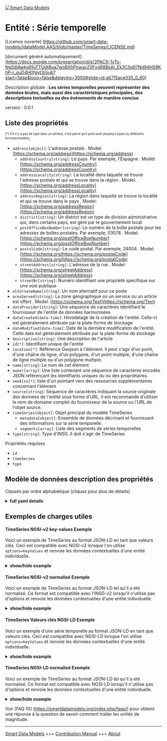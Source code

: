 <!-- 10-Header -->  
[![Smart Data Models](https://smartdatamodels.org/wp-content/uploads/2022/01/SmartDataModels_logo.png "Logo")](https://smartdatamodels.org)  
Entité : Série temporelle  
=========================<!-- /10-Header -->  
<!-- 15-License -->  
[Licence ouverte] (https://github.com/smart-data-models//dataModel.AAS/blob/master/TimeSeries/LICENSE.md)  
[document généré automatiquement] (https://docs.google.com/presentation/d/e/2PACX-1vTs-Ng5dIAwkg91oTTUdt8ua7woBXhPnwavZ0FxgR8BsAI_Ek3C5q97Nd94HS8KhP-r_quD4H0fgyt3/pub?start=false&loop=false&delayms=3000#slide=id.gb715ace035_0_60)  
<!-- /15-License -->  
<!-- 20-Description -->  
Description globale : **Les séries temporelles peuvent représenter des données brutes, mais aussi des caractéristiques principales, des descriptions textuelles ou des événements de manière concise**.  
version : 0.0.1  
<!-- /20-Description -->  
<!-- 30-PropertiesList -->  

## Liste des propriétés  

<sup><sub>[*] S'il n'y a pas de type dans un attribut, c'est parce qu'il peut avoir plusieurs types ou différents formats/modèles</sub></sup>.  
- `address[object]`: L'adresse postale  . Model: [https://schema.org/address](https://schema.org/address)	- `addressCountry[string]`: Le pays. Par exemple, l'Espagne  . Model: [https://schema.org/addressCountry](https://schema.org/addressCountry)  
	- `addressLocality[string]`: La localité dans laquelle se trouve l'adresse postale et qui se trouve dans la région  . Model: [https://schema.org/addressLocality](https://schema.org/addressLocality)  
	- `addressRegion[string]`: La région dans laquelle se trouve la localité et qui se trouve dans le pays  . Model: [https://schema.org/addressRegion](https://schema.org/addressRegion)  
	- `district[string]`: Un district est un type de division administrative qui, dans certains pays, est géré par le gouvernement local.    
	- `postOfficeBoxNumber[string]`: Le numéro de la boîte postale pour les adresses de boîtes postales. Par exemple, 03578  . Model: [https://schema.org/postOfficeBoxNumber](https://schema.org/postOfficeBoxNumber)  
	- `postalCode[string]`: Le code postal. Par exemple, 24004  . Model: [https://schema.org/https://schema.org/postalCode](https://schema.org/https://schema.org/postalCode)  
	- `streetAddress[string]`: L'adresse de la rue  . Model: [https://schema.org/streetAddress](https://schema.org/streetAddress)  
	- `streetNr[string]`: Numéro identifiant une propriété spécifique sur une voie publique    
- `alternateName[string]`: Un nom alternatif pour ce poste  - `areaServed[string]`: La zone géographique où un service ou un article est offert  . Model: [https://schema.org/Text](https://schema.org/Text)- `dataProvider[string]`: Une séquence de caractères identifiant le fournisseur de l'entité de données harmonisées  - `dateCreated[date-time]`: Horodatage de la création de l'entité. Celle-ci est généralement attribuée par la plate-forme de stockage  - `dateModified[date-time]`: Date de la dernière modification de l'entité. Cette date est généralement attribuée par la plate-forme de stockage  - `description[string]`: Une description de l'article  - `id[*]`: Identifiant unique de l'entité  - `location[*]`: Référence Geojson à l'élément. Il peut s'agir d'un point, d'une chaîne de ligne, d'un polygone, d'un point multiple, d'une chaîne de ligne multiple ou d'un polygone multiple.  - `name[string]`: Le nom de cet élément  - `owner[array]`: Une liste contenant une séquence de caractères encodés JSON référençant les identifiants uniques du ou des propriétaires.  - `seeAlso[*]`: liste d'uri pointant vers des ressources supplémentaires concernant l'élément  - `source[string]`: Séquence de caractères indiquant la source originale des données de l'entité sous forme d'URL. Il est recommandé d'utiliser le nom de domaine complet du fournisseur de la source ou l'URL de l'objet source.  - `timeSeries[object]`: Objet principal du modèle TimeSeries  	- `metadata[object]`:  Ensemble de données décrivant et fournissant des informations sur la série temporelle.    
	- `segments[array]`: Liste des segments de séries temporelles    
- `type[string]`: Type d'INSG. Il doit s'agir de TimeSeries  <!-- /30-PropertiesList -->  
<!-- 35-RequiredProperties -->  
Propriétés requises  
- `id`  - `timeSeries`  - `type`  <!-- /35-RequiredProperties -->  
<!-- 40-NotesYaml -->  
<!-- /40-NotesYaml -->  
<!-- 50-DataModelHeader -->  
## Modèle de données description des propriétés  
Classés par ordre alphabétique (cliquez pour plus de détails)  
<!-- /50-DataModelHeader -->  
<!-- 60-ModelYaml -->  
<details><summary><strong>full yaml details</strong></summary>    
```yaml  
TimeSeries:    
  description: 'Time Series can represent raw data, but can also represent main characteristics, textual descriptions or events in a concise way.'    
  properties:    
    address:    
      description: The mailing address    
      properties:    
        addressCountry:    
          description: 'The country. For example, Spain'    
          type: string    
          x-ngsi:    
            model: https://schema.org/addressCountry    
            type: Property    
        addressLocality:    
          description: 'The locality in which the street address is, and which is in the region'    
          type: string    
          x-ngsi:    
            model: https://schema.org/addressLocality    
            type: Property    
        addressRegion:    
          description: 'The region in which the locality is, and which is in the country'    
          type: string    
          x-ngsi:    
            model: https://schema.org/addressRegion    
            type: Property    
        district:    
          description: 'A district is a type of administrative division that, in some countries, is managed by the local government'    
          type: string    
          x-ngsi:    
            type: Property    
        postOfficeBoxNumber:    
          description: 'The post office box number for PO box addresses. For example, 03578'    
          type: string    
          x-ngsi:    
            model: https://schema.org/postOfficeBoxNumber    
            type: Property    
        postalCode:    
          description: 'The postal code. For example, 24004'    
          type: string    
          x-ngsi:    
            model: https://schema.org/https://schema.org/postalCode    
            type: Property    
        streetAddress:    
          description: The street address    
          type: string    
          x-ngsi:    
            model: https://schema.org/streetAddress    
            type: Property    
        streetNr:    
          description: Number identifying a specific property on a public street    
          type: string    
          x-ngsi:    
            type: Property    
      type: object    
      x-ngsi:    
        model: https://schema.org/address    
        type: Property    
    alternateName:    
      description: An alternative name for this item    
      type: string    
      x-ngsi:    
        type: Property    
    areaServed:    
      description: The geographic area where a service or offered item is provided    
      type: string    
      x-ngsi:    
        model: https://schema.org/Text    
        type: Property    
    dataProvider:    
      description: A sequence of characters identifying the provider of the harmonised data entity    
      type: string    
      x-ngsi:    
        type: Property    
    dateCreated:    
      description: Entity creation timestamp. This will usually be allocated by the storage platform    
      format: date-time    
      type: string    
      x-ngsi:    
        type: Property    
    dateModified:    
      description: Timestamp of the last modification of the entity. This will usually be allocated by the storage platform    
      format: date-time    
      type: string    
      x-ngsi:    
        type: Property    
    description:    
      description: A description of this item    
      type: string    
      x-ngsi:    
        type: Property    
    id:    
      anyOf:    
        - description: Identifier format of any NGSI entity    
          maxLength: 256    
          minLength: 1    
          pattern: ^[\w\-\.\{\}\$\+\*\[\]`|~^@!,:\\]+$    
          type: string    
          x-ngsi:    
            type: Property    
        - description: Identifier format of any NGSI entity    
          format: uri    
          type: string    
          x-ngsi:    
            type: Property    
      description: Unique identifier of the entity    
      x-ngsi:    
        type: Relationship    
    location:    
      description: 'Geojson reference to the item. It can be Point, LineString, Polygon, MultiPoint, MultiLineString or MultiPolygon'    
      oneOf:    
        - description: Geojson reference to the item. Point    
          properties:    
            bbox:    
              items:    
                type: number    
              minItems: 4    
              type: array    
            coordinates:    
              items:    
                type: number    
              minItems: 2    
              type: array    
            type:    
              enum:    
                - Point    
              type: string    
          required:    
            - type    
            - coordinates    
          title: GeoJSON Point    
          type: object    
          x-ngsi:    
            type: GeoProperty    
        - description: Geojson reference to the item. LineString    
          properties:    
            bbox:    
              items:    
                type: number    
              minItems: 4    
              type: array    
            coordinates:    
              items:    
                items:    
                  type: number    
                minItems: 2    
                type: array    
              minItems: 2    
              type: array    
            type:    
              enum:    
                - LineString    
              type: string    
          required:    
            - type    
            - coordinates    
          title: GeoJSON LineString    
          type: object    
          x-ngsi:    
            type: GeoProperty    
        - description: Geojson reference to the item. Polygon    
          properties:    
            bbox:    
              items:    
                type: number    
              minItems: 4    
              type: array    
            coordinates:    
              items:    
                items:    
                  items:    
                    type: number    
                  minItems: 2    
                  type: array    
                minItems: 4    
                type: array    
              type: array    
            type:    
              enum:    
                - Polygon    
              type: string    
          required:    
            - type    
            - coordinates    
          title: GeoJSON Polygon    
          type: object    
          x-ngsi:    
            type: GeoProperty    
        - description: Geojson reference to the item. MultiPoint    
          properties:    
            bbox:    
              items:    
                type: number    
              minItems: 4    
              type: array    
            coordinates:    
              items:    
                items:    
                  type: number    
                minItems: 2    
                type: array    
              type: array    
            type:    
              enum:    
                - MultiPoint    
              type: string    
          required:    
            - type    
            - coordinates    
          title: GeoJSON MultiPoint    
          type: object    
          x-ngsi:    
            type: GeoProperty    
        - description: Geojson reference to the item. MultiLineString    
          properties:    
            bbox:    
              items:    
                type: number    
              minItems: 4    
              type: array    
            coordinates:    
              items:    
                items:    
                  items:    
                    type: number    
                  minItems: 2    
                  type: array    
                minItems: 2    
                type: array    
              type: array    
            type:    
              enum:    
                - MultiLineString    
              type: string    
          required:    
            - type    
            - coordinates    
          title: GeoJSON MultiLineString    
          type: object    
          x-ngsi:    
            type: GeoProperty    
        - description: Geojson reference to the item. MultiLineString    
          properties:    
            bbox:    
              items:    
                type: number    
              minItems: 4    
              type: array    
            coordinates:    
              items:    
                items:    
                  items:    
                    items:    
                      type: number    
                    minItems: 2    
                    type: array    
                  minItems: 4    
                  type: array    
                type: array    
              type: array    
            type:    
              enum:    
                - MultiPolygon    
              type: string    
          required:    
            - type    
            - coordinates    
          title: GeoJSON MultiPolygon    
          type: object    
          x-ngsi:    
            type: GeoProperty    
      x-ngsi:    
        type: GeoProperty    
    name:    
      description: The name of this item    
      type: string    
      x-ngsi:    
        type: Property    
    owner:    
      description: A List containing a JSON encoded sequence of characters referencing the unique Ids of the owner(s)    
      items:    
        anyOf:    
          - description: Identifier format of any NGSI entity    
            maxLength: 256    
            minLength: 1    
            pattern: ^[\w\-\.\{\}\$\+\*\[\]`|~^@!,:\\]+$    
            type: string    
            x-ngsi:    
              type: Property    
          - description: Identifier format of any NGSI entity    
            format: uri    
            type: string    
            x-ngsi:    
              type: Property    
        description: Unique identifier of the entity    
        x-ngsi:    
          type: Relationship    
      type: array    
      x-ngsi:    
        type: Property    
    seeAlso:    
      description: list of uri pointing to additional resources about the item    
      oneOf:    
        - items:    
            format: uri    
            type: string    
          minItems: 1    
          type: array    
        - format: uri    
          type: string    
      x-ngsi:    
        type: Property    
    source:    
      description: 'A sequence of characters giving the original source of the entity data as a URL. Recommended to be the fully qualified domain name of the source provider, or the URL to the source object'    
      type: string    
      x-ngsi:    
        type: Property    
    timeSeries:    
      description: Main object for TimeSeries model    
      properties:    
        metadata:    
          description: ' A set of data describing and providing information about the time series'    
          properties:    
            description:    
              description: Short description of the time series    
              type: string    
              x-ngsi:    
                type: Property    
            name:    
              description: Meaningful name for labeling    
              type: string    
              x-ngsi:    
                type: Property    
            record:    
              description: A time series record is unique by its ID within the time series and contains the timestamps and variable values referenced to the ID    
              properties:    
                sampleAccelerationX:    
                  description: Acceleration along the x-axis    
                  type: number    
                  x-ngsi:    
                    type: Property    
                sampleAccelerationY:    
                  description: Acceleration along the y-axis    
                  type: number    
                  x-ngsi:    
                    type: Property    
                sampleAccelerationZ:    
                  description: Acceleration along the z-axis    
                  type: number    
                  x-ngsi:    
                    type: Property    
                time:    
                  description: Time of time series record    
                  type: string    
                  x-ngsi:    
                    type: Property    
              type: object    
              x-ngsi:    
                type: Property    
          type: object    
          x-ngsi:    
            type: Property    
        segments:    
          description: List of time series segments    
          items:    
            properties:    
              description:    
                description: Description of the time series segment    
                type: string    
                x-ngsi:    
                  type: Property    
              duration:    
                description: 'Period covered by the segment, represented according to ISO 8601'    
                type: string    
                x-ngsi:    
                  type: Property    
              endTime:    
                description: Contains the last recorded timestamp of the time series segment    
                type: string    
                x-ngsi:    
                  type: Property    
              externalSegment:    
                description: Reference to a file of data points in sequential order over a period of time    
                properties:    
                  data:    
                    description: ' Sequence of data points in sequential order over a period of time '    
                    type: string    
                    x-ngsi:    
                      type: Property    
                type: object    
                x-ngsi:    
                  type: Property    
              internalSegment:    
                description: Grouped sequence of data points in successive order over a specified period of time    
                properties:    
                  records:    
                    description: List of data points in successive order over a specified period of time    
                    items:    
                      description: Items of the record    
                      properties:    
                        record00:    
                          description: A time series record is unique by its ID within the time series and contains the timestamps and variable values referenced to the ID    
                          properties:    
                            sampleAccelerationX:    
                            sampleAccelerationY:    
                            sampleAccelerationZ:    
                            time:    
                          type: object    
                          x-ngsi:    
                            type: Property    
                      type: object    
                      x-ngsi:    
                        type: Property    
                    type: array    
                    x-ngsi:    
                      type: Property    
                type: object    
                x-ngsi:    
                  type: Property    
              lastUpdate:    
                description: Time of the last chance    
                type: string    
                x-ngsi:    
                  type: Property    
              linkedSegment:    
                description: Reference to an endpoint of data points in sequential order over a period of time    
                properties:    
                  endpoint:    
                    description: 'Specifies a location of a resource on an API server through which time series can be requested '    
                    type: string    
                    x-ngsi:    
                      type: Property    
                  query:    
                    description: Generic query component to read time series data from an API    
                    type: string    
                    x-ngsi:    
                      type: Property    
                type: object    
                x-ngsi:    
                  type: Property    
              name:    
                description: Name of the time series segment    
                type: string    
                x-ngsi:    
                  type: Property    
              recordCount:    
                description: Indicates how many records are present in a segment    
                type: number    
                x-ngsi:    
                  type: Property    
              samplingInterval:    
                description: The time period between two time series records    
                type: number    
                x-ngsi:    
                  type: Property    
              samplingRate:    
                description: Defines the number of samples per second for a regular time series in Hz    
                type: number    
                x-ngsi:    
                  type: Property    
              startTime:    
                description: Contains the first recorded timestamp of the time series segment    
                type: string    
                x-ngsi:    
                  type: Property    
              state:    
                description: State of the time series related to its progress    
                type: number    
                x-ngsi:    
                  type: Property    
            type: object    
          type: array    
          x-ngsi:    
            type: Property    
      type: object    
      x-ngsi:    
        type: Property    
    type:    
      description: NGSI type. It has to be TimeSeries    
      enum:    
        - TimeSeries    
      type: string    
      x-ngsi:    
        type: Property    
  required:    
    - id    
    - type    
    - timeSeries    
  type: object    
  x-derived-from: https://industrialdigitaltwin.org/wp-content/uploads/2023/03/IDTA-02008-1-1_Submodel_TimeSeriesData.pdf    
  x-disclaimer: 'Redistribution and use in source and binary forms, with or without modification, are permitted  provided that the license conditions are met. Copyleft (c) 2025 Contributors to Smart Data Models Program'    
  x-license-url: https://github.com/smart-data-models/dataModel.AAS/blob/master/TimeSeries/LICENSE.md    
  x-model-schema: https://smart-data-models.github.io/dataModel.TimeSeries/TimeSeries/schema.json    
  x-model-tags: TimeSeries    
  x-version: 0.0.1    
```  
</details>    
<!-- /60-ModelYaml -->  
<!-- 70-MiddleNotes -->  
<!-- /70-MiddleNotes -->  
<!-- 80-Examples -->  
## Exemples de charges utiles  
#### TimeSeries NGSI-v2 key-values Exemple  
Voici un exemple de TimeSeries au format JSON-LD en tant que valeurs clés. Ceci est compatible avec NGSI-v2 lorsque l'on utilise `options=keyValues` et renvoie les données contextuelles d'une entité individuelle.  
<details><summary><strong>show/hide example</strong></summary>    
```json  
{  
    "id": "TimeSeriesData",  
    "type": "TimeSeries",  
    "timeSeries": {  
        "segments": [  
            {  
                "name": "",  
                "description": "",  
                "recordCount": 13134,  
                "startTime": "2020-09-19T14:40:38.318",  
                "endTime": "2020-09-19T14:40:38.318",  
                "duration": "P3DT4H59M",  
                "samplingInterval": 1,  
                "samplingRate": 3200,  
                "state": 0,  
                "lastUpdate": "2020-09-19T14:40:38.318",  
                "externalSegment": {  
                    "data": ""  
                },  
                "linkedSegment": {  
                    "endpoint": "",  
                    "query": ""  
                },  
                "internalSegment": {  
                    "records": [  
                        {  
                            "record00": {  
                                "time": "2020-09-19T14:40:38.318",  
                                "sampleAccelerationX": 0.0,  
                                "sampleAccelerationY": 0.0,  
                                "sampleAccelerationZ": 0.0  
                            }  
                        }  
                    ]  
                }  
            }  
        ],  
        "metadata": {  
            "name": "",  
            "description": "",  
            "record": {  
                "time": "2020-09-19T14:40:38.318",  
                "sampleAccelerationX": 0.0,  
                "sampleAccelerationY": 0.0,  
                "sampleAccelerationZ": 0.0  
            }  
        }  
    }  
}  
```  
</details>  
#### TimeSeries NGSI-v2 normalisé Exemple  
Voici un exemple de TimeSeries au format JSON-LD tel qu'il a été normalisé. Ce format est compatible avec l'INSG-v2 lorsqu'il n'utilise pas d'options et renvoie les données contextuelles d'une entité individuelle.  
<details><summary><strong>show/hide example</strong></summary>    
```json  
{  
    "id": "TimeSeriesData",  
    "type": "TimeSeries",  
    "timeSeries": {  
        "type": "StructuredValue",  
        "value": {  
            "segments": [  
                {  
                    "name": "",  
                    "description": "",  
                    "recordCount": 13134,  
                    "startTime": "2020-09-19T14:40:38.318",  
                    "endTime": "2020-09-19T14:40:38.318",  
                    "duration": "P3DT4H59M",  
                    "samplingInterval": 1,  
                    "samplingRate": 3200,  
                    "state": 0,  
                    "lastUpdate": "2020-09-19T14:40:38.318",  
                    "externalSegment": {  
                        "type": "StructuredValue",  
                        "value": {  
                            "data": ""  
                        }  
                    },  
                    "linkedSegment": {  
                        "type": "StructuredValue",  
                        "value": {  
                            "endpoint": "",  
                            "query": ""  
                        }  
                    },  
                    "internalSegment": {  
                        "type": "StructuredValue",  
                        "value": {  
                            "records": [  
                                {  
                                    "type": "StructuredValue",  
                                    "value": {  
                                        "record00": {  
                                            "type": "StructuredValue",  
                                            "value": {  
                                                "time": "2020-09-19T14:40:38.318",  
                                                "sampleAccelerationX": 0,  
                                                "sampleAccelerationY": 0,  
                                                "sampleAccelerationZ": 0  
                                            }  
                                        }  
                                    }  
                                }  
                            ]  
                        }  
                    }  
                }  
            ],  
            "metadata": {  
                "type": "StructuredValue",  
                "value": {  
                    "name": "",  
                    "description": "",  
                    "record": {  
                        "time": "2020-09-19T14:40:38.318",  
                        "sampleAccelerationX": 0,  
                        "sampleAccelerationY": 0,  
                        "sampleAccelerationZ": 0  
                    }  
                }  
            }  
        }  
    }  
}  
```  
</details>  
#### TimeSeries Valeurs clés NGSI-LD Exemple  
Voici un exemple d'une série temporelle au format JSON-LD en tant que valeurs clés. Ceci est compatible avec NGSI-LD lorsque l'on utilise `options=keyValues` et renvoie les données contextuelles d'une entité individuelle.  
<details><summary><strong>show/hide example</strong></summary>    
```json  
{  
    "id": "urn:ngsi-ld:TimeSeriesData:TimeSeriesData",  
    "type": "TimeSeries",  
    "timeSeries": {  
        "segments":   
        [  
            {  
                "name": "",  
                "description": "",  
                "recordCount": 13134,  
                "startTime": "2020-09-19T14:40:38.318",  
                "endTime": "2020-09-19T14:40:38.318",  
                "duration": "P3DT4H59M",  
                "samplingInterval": 1,  
                "samplingRate": 3200,  
                "state": 0,  
                "lastUpdate": "2020-09-19T14:40:38.318",  
                "externalSegment": {  
                    "data": ""  
                },  
                "linkedSegment": {  
                    "endpoint": "",  
                    "query": ""  
                },  
                "internalSegment": {  
                    "records": [  
                        {  
                            "record00": {  
                                "time": "2020-09-19T14:40:38.318",  
                                "sampleAccelerationX": 0.0,  
                                "sampleAccelerationY": 0.0,  
                                "sampleAccelerationZ": 0.0  
                            }  
                        }  
                    ]  
                }  
            }  
        ],  
        "metadata": {  
            "name": "",  
            "description": "",  
            "record": {  
                "time": "2020-09-19T14:40:38.318",  
                "sampleAccelerationX": 0.0,  
                "sampleAccelerationY": 0.0,  
                "sampleAccelerationZ": 0.0  
            }  
        }  
    },  
    "@context": [  
        "https://raw.githubusercontent.com/smart-data-models/dataModel.OPCUA/master/context.jsonld"  
    ]  
}  
```  
</details>  
#### TimeSeries NGSI-LD normalisé Exemple  
Voici un exemple de TimeSeries au format JSON-LD tel qu'il a été normalisé. Ce format est compatible avec NGSI-LD lorsqu'il n'utilise pas d'options et renvoie les données contextuelles d'une entité individuelle.  
<details><summary><strong>show/hide example</strong></summary>    
```json  
{  
    "id": "urn:ngsi-ld:TimeSeriesData:TimeSeriesData",  
    "type": "TimeSeries",  
    "timeSeries": {  
        "type": "Property",  
        "value": {  
            "segments": [  
                {  
                    "name": "",  
                    "description": "",  
                    "recordCount": 13134,  
                    "startTime": "2020-09-19T14:40:38.318",  
                    "endTime": "2020-09-19T14:40:38.318",  
                    "duration": "P3DT4H59M",  
                    "samplingInterval": 1,  
                    "samplingRate": 3200,  
                    "state": 0,  
                    "lastUpdate": "2020-09-19T14:40:38.318",  
                    "externalSegment": {  
                        "type": "Property",  
                        "value": {  
                            "data": ""  
                        }  
                    },  
                    "linkedSegment": {  
                        "type": "Property",  
                        "value": {  
                            "endpoint": "",  
                            "query": ""  
                        }  
                    },  
                    "internalSegment": {  
                        "type": "Property",  
                        "value": {  
                            "records": [  
                                {  
                                    "type": "Property",  
                                    "value": {  
                                        "record00": {  
                                            "type": "Property",  
                                            "value": {  
                                                "time": "2020-09-19T14:40:38.318",  
                                                "sampleAccelerationX": 0,  
                                                "sampleAccelerationY": 0,  
                                                "sampleAccelerationZ": 0  
                                            }  
                                        }  
                                    }  
                                }  
                            ]  
                        }  
                    }  
                }  
            ],  
            "metadata": {  
                "type": "Property",  
                "value": {  
                    "name": "",  
                    "description": "",  
                    "record": {  
                        "type": "Property",  
                        "value": {  
                            "time": "2020-09-19T14:40:38.318",  
                            "sampleAccelerationX": 0,  
                            "sampleAccelerationY": 0,  
                            "sampleAccelerationZ": 0  
                        }  
                    }  
                }  
            }  
        }  
    },  
    "@context": [  
        "https://smart-data-models.github.io/dataModel.OPCUA/context.jsonld",  
        "https://raw.githubusercontent.com/smart-data-models/dataModel.OPCUA/master/context.jsonld"  
    ]  
}  
```  
</details><!-- /80-Examples -->  
<!-- 90-FooterNotes -->  
<!-- /90-FooterNotes -->  
<!-- 95-Units -->  
Voir [FAQ 10] (https://smartdatamodels.org/index.php/faqs/) pour obtenir une réponse à la question de savoir comment traiter les unités de magnitude.  
<!-- /95-Units -->  
<!-- 97-LastFooter -->  
---  
[Smart Data Models](https://smartdatamodels.org) +++ [Contribution Manual](https://bit.ly/contribution_manual) +++ [About](https://bit.ly/Introduction_SDM)<!-- /97-LastFooter -->  
